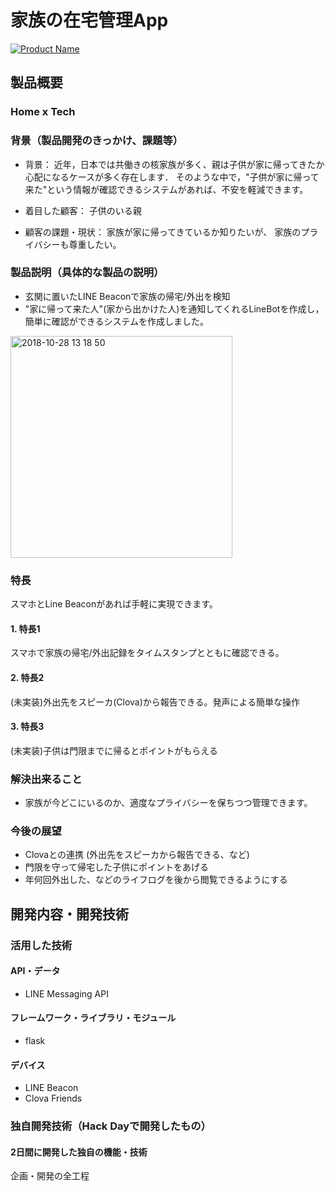 # 家族の在宅管理App

[![Product Name](  )](  )

## 製品概要
### Home x Tech

### 背景（製品開発のきっかけ、課題等）
- 背景：
近年，日本では共働きの核家族が多く、親は子供が家に帰ってきたか心配になるケースが多く存在します．
そのような中で，"子供が家に帰って来た"という情報が確認できるシステムがあれば、不安を軽減できます。

- 着目した顧客：
子供のいる親

- 顧客の課題・現状：
家族が家に帰ってきているか知りたいが、
家族のプライバシーも尊重したい。


### 製品説明（具体的な製品の説明）
* 玄関に置いたLINE Beaconで家族の帰宅/外出を検知
* "家に帰って来た人"(家から出かけた人)を通知してくれるLineBotを作成し，簡単に確認ができるシステムを作成しました。

<img width="355" alt="2018-10-28 13 18 50" src="https://user-images.githubusercontent.com/44076009/47611987-1a98f380-dab4-11e8-8702-616da4615b2b.png">

### 特長
スマホとLine Beaconがあれば手軽に実現できます。

#### 1. 特長1
スマホで家族の帰宅/外出記録をタイムスタンプとともに確認できる。

#### 2. 特長2
(未実装)外出先をスピーカ(Clova)から報告できる。発声による簡単な操作

#### 3. 特長3
(未実装)子供は門限までに帰るとポイントがもらえる

### 解決出来ること
* 家族が今どこにいるのか、適度なプライバシーを保ちつつ管理できます。

### 今後の展望
* Clovaとの連携 (外出先をスピーカから報告できる、など)
* 門限を守って帰宅した子供にポイントをあげる
* 年何回外出した、などのライフログを後から閲覧できるようにする

## 開発内容・開発技術
### 活用した技術
#### API・データ
* LINE Messaging API

#### フレームワーク・ライブラリ・モジュール
* flask

#### デバイス
* LINE Beacon
* Clova Friends

### 独自開発技術（Hack Dayで開発したもの）
#### 2日間に開発した独自の機能・技術
企画・開発の全工程
